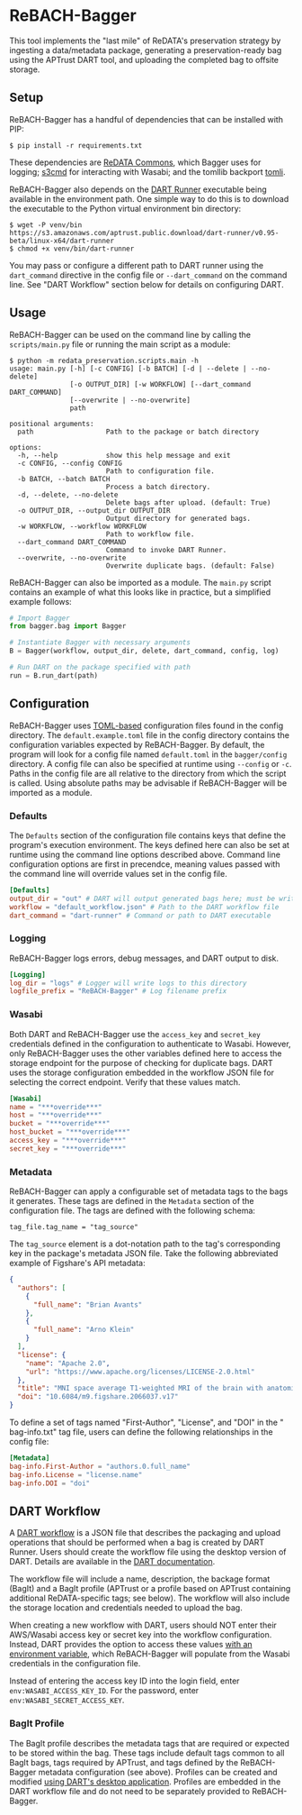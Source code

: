 # ReBACH-Bagger

This tool implements the "last mile" of ReDATA's preservation strategy by
ingesting a data/metadata package, generating a preservation-ready bag using
the APTrust DART tool, and uploading the completed bag to offsite storage.

## Setup

ReBACH-Bagger has a handful of dependencies that can be installed with PIP:

```text
$ pip install -r requirements.txt
```

These dependencies are [ReDATA Commons](https://github.com/UAL-RE/redata-commons), which Bagger uses
for logging;
[s3cmd](https://s3tools.org/s3cmd) for interacting with Wasabi; and the tomllib backport
[tomli](https://github.com/hukkin/tomli).

ReBACH-Bagger also depends on the
[DART Runner](https://aptrust.github.io/dart-docs/users/dart_runner/) executable being available in
the environment path. One simple way to do this is to download the executable to the Python virtual
environment bin directory:

```text
$ wget -P venv/bin https://s3.amazonaws.com/aptrust.public.download/dart-runner/v0.95-beta/linux-x64/dart-runner
$ chmod +x venv/bin/dart-runner
```

You may pass or configure a different path to DART runner using the `dart_command` directive in
the config file or `--dart_command` on the command line. See "DART Workflow" section below for
details on configuring DART.

## Usage

ReBACH-Bagger can be used on the command line by calling the `scripts/main.py`
file or running the main script as a module:

```text
$ python -m redata_preservation.scripts.main -h
usage: main.py [-h] [-c CONFIG] [-b BATCH] [-d | --delete | --no-delete]
               [-o OUTPUT_DIR] [-w WORKFLOW] [--dart_command DART_COMMAND]
               [--overwrite | --no-overwrite]
               path

positional arguments:
  path                  Path to the package or batch directory

options:
  -h, --help            show this help message and exit
  -c CONFIG, --config CONFIG
                        Path to configuration file.
  -b BATCH, --batch BATCH
                        Process a batch directory.
  -d, --delete, --no-delete
                        Delete bags after upload. (default: True)
  -o OUTPUT_DIR, --output_dir OUTPUT_DIR
                        Output directory for generated bags.
  -w WORKFLOW, --workflow WORKFLOW
                        Path to workflow file.
  --dart_command DART_COMMAND
                        Command to invoke DART Runner.
  --overwrite, --no-overwrite
                        Overwrite duplicate bags. (default: False)
```

ReBACH-Bagger can also be imported as a module. The `main.py` script
contains an example of what this looks like in practice, but a simplified
example follows:

```python
# Import Bagger
from bagger.bag import Bagger

# Instantiate Bagger with necessary arguments
B = Bagger(workflow, output_dir, delete, dart_command, config, log)

# Run DART on the package specified with path
run = B.run_dart(path)
```

## Configuration

ReBACH-Bagger uses [TOML-based](https://toml.io/en/) configuration files found
in the config directory. The `default.example.toml` file in the config
directory contains the configuration variables expected by ReBACH-Bagger. By
default, the program will look for a config file named `default.toml` in the
`bagger/config` directory. A config file can also be specified at
runtime using `--config` or `-c`. Paths in the config file are all relative to
the directory from which the script is called. Using absolute paths may be
advisable if ReBACH-Bagger will be imported as a module.

### Defaults

The `Defaults` section of the configuration file contains keys that define the
program's execution environment. The keys defined here can also be set at
runtime using the command line options described above. Command line
configuration options are first in precendce, meaning values passed with the
command line will override values set in the config file.

```toml
[Defaults]
output_dir = "out" # DART will output generated bags here; must be writable
workflow = "default_workflow.json" # Path to the DART workflow file
dart_command = "dart-runner" # Command or path to DART executable
```

### Logging

ReBACH-Bagger logs errors, debug messages, and DART output to disk.

```toml
[Logging]
log_dir = "logs" # Logger will write logs to this directory
logfile_prefix = "ReBACH-Bagger" # Log filename prefix
```

### Wasabi

Both DART and ReBACH-Bagger use the `access_key` and `secret_key` credentials
defined in the configuration to authenticate to Wasabi. However, only
ReBACH-Bagger uses the other variables defined here to access the storage
endpoint for the purpose of checking for duplicate bags. DART uses the storage
configuration embedded in the workflow JSON file for selecting the correct
endpoint. Verify that these values match.

```toml
[Wasabi]
name = "***override***"
host = "***override***"
bucket = "***override***"
host_bucket = "***override***"
access_key = "***override***"
secret_key = "***override***"
```

### Metadata

ReBACH-Bagger can apply a configurable set of metadata tags to the bags it
generates. These tags are defined in the `Metadata` section of the
configuration file. The tags are defined with the following schema:

`tag_file.tag_name = "tag_source"`

The `tag_source` element is a dot-notation path to the tag's corresponding key
in the package's metadata JSON file. Take the following abbreviated example of
Figshare's API metadata:

```json
{
  "authors": [
    {
      "full_name": "Brian Avants"
    },
    {
      "full_name": "Arno Klein"
    }
  ],
  "license": {
    "name": "Apache 2.0",
    "url": "https://www.apache.org/licenses/LICENSE-2.0.html"
  },
  "title": "MNI space average T1-weighted MRI of the brain with anatomical labels.",
  "doi": "10.6084/m9.figshare.2066037.v17"
}
```

To define a set of tags named "First-Author", "License", and "DOI" in the "
bag-info.txt" tag file, users can define the following relationships in the
config file:

```toml
[Metadata]
bag-info.First-Author = "authors.0.full_name"
bag-info.License = "license.name"
bag-info.DOI = "doi"
```

## DART Workflow

A [DART workflow](https://aptrust.github.io/dart-docs/users/workflows/) is a JSON file that
describes the packaging and upload operations that should be performed when a bag is created by
DART Runner. Users should create the workflow file using the desktop version of DART. Details
are available in the [DART documentation](https://aptrust.github.io/dart-docs/users/workflows/).

The workflow file will include a name, description, the backage format (BagIt) and a BagIt
profile (APTrust or a profile based on APTrust containing additional ReDATA-specific tags; see
below). The workflow will also include the storage location and credentials needed to upload
the bag.

When creating a new workflow with DART, users should NOT enter their AWS/Wasabi access key or
secret key into the workflow configuration. Instead, DART provides the option to access these
values [with an environment variable](https://aptrust.github.io/dart-docs/users/settings/storage_services/#login),
which ReBACH-Bagger will populate from the Wasabi credentials in the configuration file.

Instead of entering the access key ID into the login field, enter `env:WASABI_ACCESS_KEY_ID`.
For the password, enter `env:WASABI_SECRET_ACCESS_KEY`.

### BagIt Profile

The BagIt profile describes the metadata tags that are required or expected to be stored within
the bag. These tags include default tags common to all BagIt bags, tags required by APTrust, and
tags defined by the ReBACH-Bagger metadata configuration (see above). Profiles can
be created and
modified [using DART's desktop application](https://aptrust.github.io/dart-docs/users/bagit/).
Profiles are embedded in the DART workflow file and do not need to be separately provided to
ReBACH-Bagger.
